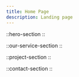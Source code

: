 ```yaml
---
title: Home Page
description: Landing page
---
```


::hero-section
::

::our-service-section
::

::project-section
::

::contact-section
::
